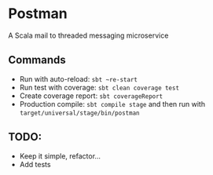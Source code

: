 # Postman
A Scala mail to threaded messaging microservice

## Commands

* Run with auto-reload: `sbt ~re-start`
* Run test with coverage: `sbt clean coverage test`
* Create coverage report: `sbt coverageReport`
* Production compile:  `sbt compile stage` and then run with `target/universal/stage/bin/postman`

## TODO:

* Keep it simple, refactor... 
* Add tests
